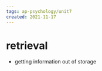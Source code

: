 ```yaml
---
tags: ap-psychology/unit7 
created: 2021-11-17
---
```


# retrieval

- getting information out of storage

<!---->